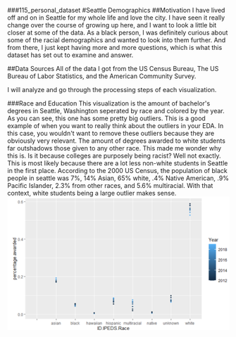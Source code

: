 ###115_personal_dataset
#Seattle Demographics
 ##Motivation
I have lived off and on in Seattle for my whole life and love the city. I have seen it really change over the course of growing up here, and I want to look a little bit closer at some of the data. As a black person, I was definitely curious about some of the racial demographics and wanted to look into them further. And from there, I just kept having more and more questions, which is what this dataset has set out to examine and answer. 

##Data Sources
All of the data I got from the US Census Bureau, The US Bureau of Labor Statistics, and the American Community Survey. 

I will analyze and go through the processing steps of each visualization. 


###Race and Education
This visualization is the amount of bachelor's degrees in Seattle, Washington seperated by race and colored by the year. As you can see, this one has some pretty big outliers. This is a good example of when you want to really think about the outliers in your EDA. In this case, you wouldn't want to remove these outliers because they are obviously very relevant. The amount of degrees awarded to white students far outshadows those given to any other race. This made me wonder why this is. Is it because colleges are purposely being racist? Well not exactly. This is most likely because there are a lot less non-white students in Seattle in the first place. According to the 2000 US Census, the population of black people in seattle was 7%, 14% Asian, 65% white, .4% Native American, .9% Pacific Islander, 2.3% from other races, and 5.6% multiracial. With that context, white students being a large outlier makes sense. 
<img src= https://github.com/tianajaded/115_personal_dataset/blob/main/Screenshot%20(145).png>
